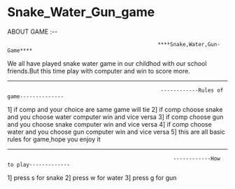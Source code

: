 # Snake_Water_Gun_game
ABOUT GAME  :--             

                                                    ****Snake,Water,Gun-Game****

We all have played snake water game in our childhod with our school friends.But this time 
play with computer and win to score more.
______________________________________________________________________________
                                                     ------------Rules of game-------------- 

1] if comp and your choice are same game will tie
2] if comp choose snake and you choose water computer win and vice versa 
3] if comp choose gun and you choose snake computer win and vice versa
4] if comp choose water and you choose gun computer win and vice versa
5] this are all basic rules for game,hope you enjoy it
______________________________________________________________________________
                                                         ------------How to play-------------
1] press s for snake 
2] press w for water
3] press g for gun

 
